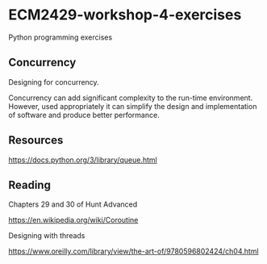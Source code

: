 # ECM2429-workshop-4-exercises

Python programming exercises

## Concurrency

Designing for concurrency.

Concurrency can add significant complexity to the run-time environment.  However, used appropriately
it can simplify the design and implementation of software and produce better performance.

## Resources

<https://docs.python.org/3/library/queue.html>


## Reading

Chapters 29 and 30 of Hunt Advanced

<https://en.wikipedia.org/wiki/Coroutine>

Designing with threads

<https://www.oreilly.com/library/view/the-art-of/9780596802424/ch04.html>